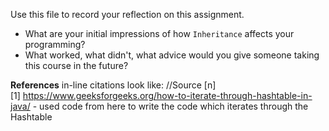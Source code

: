 Use this file to record your reflection on this assignment.

- What are your initial impressions of how `Inheritance` affects your programming?
- What worked, what didn't, what advice would you give someone taking this course in the future?

**References** in-line citations look like: //Source [n]  
[1] https://www.geeksforgeeks.org/how-to-iterate-through-hashtable-in-java/ - used code from here to write the code which iterates through the Hashtable 